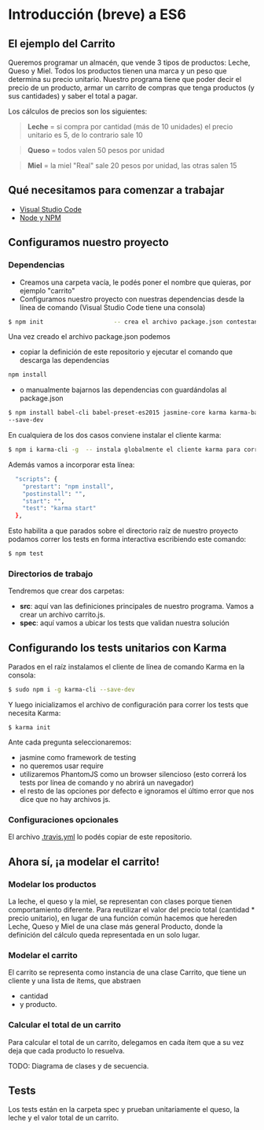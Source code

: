 # Introducción (breve) a ES6

## El ejemplo del Carrito

Queremos programar un almacén, que vende 3 tipos de productos: Leche, Queso y Miel. Todos los productos tienen una marca y un peso que determina su precio unitario. Nuestro programa tiene que poder decir el precio de un producto, armar un carrito de compras que tenga productos (y sus cantidades) y saber el total a pagar.

Los cálculos de precios son los siguientes:

> **Leche** = si compra por cantidad (más de 10 unidades) el precio unitario es 5, de lo contrario sale 10

> **Queso** = todos valen 50 pesos por unidad

> **Miel** = la miel "Real" sale 20 pesos por unidad, las otras salen 15

## Qué necesitamos para comenzar a trabajar

- [Visual Studio Code](https://code.visualstudio.com/)
- [Node y NPM](https://www.npmjs.com/get-npm)

## Configuramos nuestro proyecto

### Dependencias

- Creamos una carpeta vacía, le podés poner el nombre que quieras, por ejemplo "carrito"
- Configuramos nuestro proyecto con nuestras dependencias desde la línea de comando (Visual Studio Code tiene una consola)

```bash
$ npm init                    -- crea el archivo package.json contestando algunas preguntas
```

Una vez creado el archivo package.json podemos

- copiar la definición de este repositorio y ejecutar el comando que descarga las dependencias

```bash
npm install
```

- o manualmente bajarnos las dependencias con guardándolas al package.json

```bash
$ npm install babel-cli babel-preset-es2015 jasmine-core karma karma-babel-preprocessor karma-jasmine karma-phantomjs-launcher
--save-dev   
```

En cualquiera de los dos casos conviene instalar el cliente karma:

```bash
$ npm i karma-cli -g  -- instala globalmente el cliente karma para correrlo por consola
``` 


Además vamos a incorporar esta línea:

```bash
  "scripts": {
    "prestart": "npm install",
    "postinstall": "",
    "start": "",
    "test": "karma start"
  },
```

Esto habilita a que parados sobre el directorio raíz de nuestro proyecto podamos correr los tests en forma interactiva escribiendo este comando:

```bash
$ npm test
```


### Directorios de trabajo

Tendremos que crear dos carpetas:

- **src**: aquí van las definiciones principales de nuestro programa. Vamos a crear un archivo carrito.js.
- **spec**: aquí vamos a ubicar los tests que validan nuestra solución

## Configurando los tests unitarios con Karma

Parados en el raíz instalamos el cliente de línea de comando Karma en la consola:

```bash
$ sudo npm i -g karma-cli --save-dev
```

Y luego inicializamos el archivo de configuración para correr los tests que necesita Karma:

```
$ karma init
```

Ante cada pregunta seleccionaremos:

- jasmine como framework de testing
- no queremos usar require
- utilizaremos PhantomJS como un browser silencioso (esto correrá los tests por línea de comando y no abrirá un navegador)
- el resto de las opciones por defecto e ignoramos el último error que nos dice que no hay archivos js.



### Configuraciones opcionales

El archivo [.travis.yml](./.travis.yml) lo podés copiar de este repositorio.

## Ahora sí, ¡a modelar el carrito!

### Modelar los productos

La leche, el queso y la miel, se representan con clases porque tienen comportamiento diferente.
Para reutilizar el valor del precio total (cantidad * precio unitario), en lugar de una función común hacemos que hereden Leche, Queso y Miel de una clase más general Producto, donde la definición del cálculo queda representada en un solo lugar.

### Modelar el carrito

El carrito se representa como instancia de una clase Carrito, que tiene un cliente y una lista de ítems, que abstraen

- cantidad
- y producto.


### Calcular el total de un carrito

Para calcular el total de un carrito, delegamos en cada ítem que a su vez deja que cada producto lo resuelva.

TODO: Diagrama de clases y de secuencia.

## Tests

Los tests están en la carpeta spec y prueban unitariamente el queso, la leche y el valor total de un carrito.


